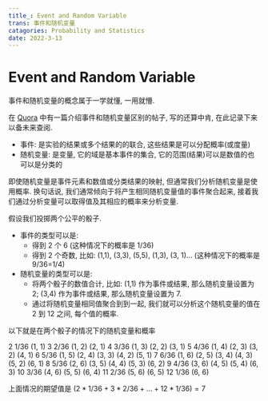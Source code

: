 ```yaml
---
title_: Event and Random Variable
trans: 事件和随机变量
catagories: Probability and Statistics
date: 2022-3-13
---
```


# Event and Random Variable

事件和随机变量的概念属于一学就懂, 一用就懵.

在 [Quora](https://www.quora.com/What-is-the-difference-between-an-event-and-a-random-variable) 中有一篇介绍事件和随机变量区别的帖子, 写的还算中肯, 在此记录下来以备未来查阅.

- 事件: 是实验的结果或多个结果的的联合, 这些结果是可以分配概率(或度量)
- 随机变量: 是变量, 它的域是基本事件的集合, 它的范围(结果)可以是数值的也可以是分类的

即使随机变量是事件元素和数值或分类结果的映射, 但通常我们分析随机变量是使用概率. 换句话说, 我们通常倾向于将产生相同随机变量值的事件聚合起来, 接着我们通过分析变量可以取得值及其相应的概率来分析变量.

假设我们投掷两个公平的骰子.

- 事件的类型可以是:
  - 得到 2 个 6 (这种情况下的概率是 1/36)
  - 得到 2 个奇数, 比如: (1,1), (3,3), (5,5), (1,3), (3, 1)... (这种情况下的概率是 9/36=1/4)
- 随机变量的类型可以是:
  - 将两个骰子的数值合计, 比如: (1,1) 作为事件或结果, 那么随机变量设置为 2; (3,4) 作为事件或结果, 那么随机变量设置为 7.
  - 通过将随机变量相同值聚合到到一起, 我们就可以分析这个随机变量的值在 2 到 12 之间, 每个值的概率.

以下就是在两个骰子的情况下的随机变量和概率

2 1/36 (1, 1)
3 2/36 (1, 2) (2, 1)
4 3/36 (1, 3) (2, 2) (3, 1)
5 4/36 (1, 4) (2, 3) (3, 2) (4, 1)
6 5/36 (1, 5) (2, 4) (3, 3) (4, 2) (5, 1)
7 6/36 (1, 6) (2, 5) (3, 4) (4, 3) (5, 2) (6, 1)
8 5/36 (2, 6) (3, 5) (4, 4) (5, 3) (6, 2)
9 4/36 (3, 6) (4, 5) (5, 4) (6, 3)
10 3/36 (4, 6) (5, 5) (6, 4)
11 2/36 (5, 6) (6, 5)
12 1/36 (6, 6)

上面情况的期望值是 $(2*1/36 + 3*2/36 + ... + 12 * 1/36) = 7$
